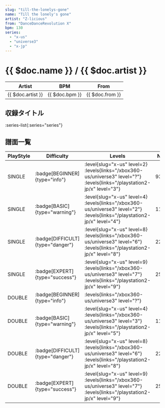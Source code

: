 ```yaml
---
slug: "till-the-lonelys-gone"
name: "Till the lonely's gone"
artist: "Z-licious"
from: "DanceDanceRevolution X"
bpm: 130
series:
  - "x-us"
  - "universe3"
  - "x-jp"
---
```


# {{ $doc.name }} / {{ $doc.artist }}

|Artist|BPM|From|
|------|---|----|
|{{ $doc.artist }}|{{ $doc.bpm }}|{{ $doc.from }}|

## 収録タイトル

:series-list{:series="series"}

## 譜面一覧

|PlayStyle|Difficulty|Levels|Notes|Movie|
|---------|----------|------|-----|-----|
|SINGLE| :badge[BEGINNER]{type="info"}|<div class="field is-grouped is-grouped-multiline"> :level{slug="x-us" level=2} :levels{links="/xbox360-us/universe3" level="?"}  :levels{links="/playstation2-jp/x" level="3"}</div>|93/0||
|SINGLE| :badge[BASIC]{type="warning"}|<div class="field is-grouped is-grouped-multiline"> :level{slug="x-us" level=4} :levels{links="/xbox360-us/universe3" level="2"}  :levels{links="/playstation2-jp/x" level="4"}</div>|116/8||
|SINGLE| :badge[DIFFICULT]{type="danger"}|<div class="field is-grouped is-grouped-multiline"> :level{slug="x-us" level=8} :levels{links="/xbox360-us/universe3" level="6"}  :levels{links="/playstation2-jp/x" level="8"}</div>|221/18||
|SINGLE| :badge[EXPERT]{type="success"}|<div class="field is-grouped is-grouped-multiline"> :level{slug="x-us" level=9} :levels{links="/xbox360-us/universe3" level="7"}  :levels{links="/playstation2-jp/x" level="9"}</div>|254/12||
|DOUBLE| :badge[BEGINNER]{type="info"}|<div class="field is-grouped is-grouped-multiline"> :levels{links="/xbox360-us/universe3" level="?"}</div>|||
|DOUBLE| :badge[BASIC]{type="warning"}|<div class="field is-grouped is-grouped-multiline"> :level{slug="x-us" level=4} :levels{links="/xbox360-us/universe3" level="3"}  :levels{links="/playstation2-jp/x" level="5"}</div>|116/8||
|DOUBLE| :badge[DIFFICULT]{type="danger"}|<div class="field is-grouped is-grouped-multiline"> :level{slug="x-us" level=8} :levels{links="/xbox360-us/universe3" level="6"}  :levels{links="/playstation2-jp/x" level="8"}</div>|221/21||
|DOUBLE| :badge[EXPERT]{type="success"}|<div class="field is-grouped is-grouped-multiline"> :level{slug="x-us" level=9} :levels{links="/xbox360-us/universe3" level="7"}  :levels{links="/playstation2-jp/x" level="9"}</div>|254/12||
